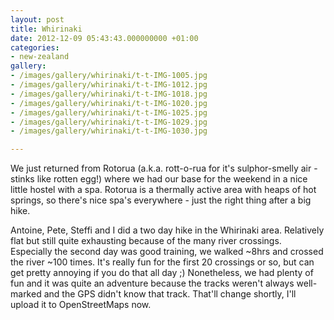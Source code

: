 ```yaml
---
layout: post
title: Whirinaki
date: 2012-12-09 05:43:43.000000000 +01:00
categories:
- new-zealand
gallery:
- /images/gallery/whirinaki/t-t-IMG-1005.jpg
- /images/gallery/whirinaki/t-t-IMG-1012.jpg
- /images/gallery/whirinaki/t-t-IMG-1018.jpg
- /images/gallery/whirinaki/t-t-IMG-1020.jpg
- /images/gallery/whirinaki/t-t-IMG-1025.jpg
- /images/gallery/whirinaki/t-t-IMG-1029.jpg
- /images/gallery/whirinaki/t-t-IMG-1030.jpg

---
```

We just returned from Rotorua (a.k.a. rott-o-rua for it's sulphor-smelly air - stinks like rotten egg!) where we had our base for the weekend in a nice little hostel with a spa. Rotorua is a thermally active area with heaps of hot springs, so there's nice spa's everywhere - just the right thing after a big hike.

Antoine, Pete, Steffi and I did a two day hike in the Whirinaki area. Relatively flat but still quite exhausting because of the many river crossings. Especially the second day was good training, we walked ~8hrs and crossed the river ~100 times. It's really fun for the first 20 crossings or so, but can get pretty annoying if you do that all day ;) Nonetheless, we had plenty of fun and it was quite an adventure because the tracks weren't always well-marked and the GPS didn't know that track. That'll change shortly, I'll upload it to OpenStreetMaps now. 

